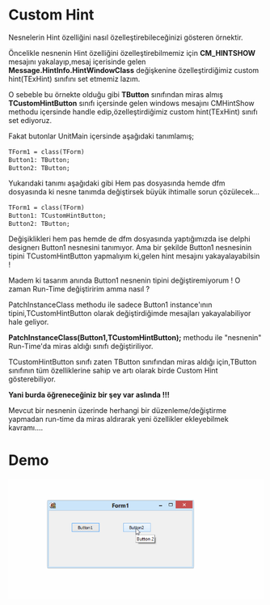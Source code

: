 Custom Hint
===========

Nesnelerin Hint özelliğini nasıl özelleştirebileceğinizi gösteren örnektir.

Öncelikle nesnenin Hint özelliğini özelleştirebilmemiz için **CM_HINTSHOW** mesajını yakalayıp,mesaj içerisinde gelen
**Message.HintInfo.HintWindowClass** değişkenine özelleştirdiğimiz custom hint(TExHint) sınıfını set etmemiz lazım.

O sebeble bu örnekte olduğu gibi **TButton** sınıfından miras almış **TCustomHintButton** sınıfı içersinde gelen windows mesajını CMHintShow methodu içersinde handle edip,özelleştirdiğimiz custom hint(TExHint) sınıfı set ediyoruz.

Fakat butonlar UnitMain içersinde aşağıdaki tanımlamış;

    TForm1 = class(TForm)
    Button1: TButton;
    Button2: TButton;


Yukarıdaki tanımı aşağıdaki gibi Hem pas dosyasında hemde dfm dosyasında ki nesne tanımda değiştirsek büyük ihtimalle sorun çözülecek...

    TForm1 = class(TForm)
    Button1: TCustomHintButton;
    Button2: TButton;

Değişiklikleri hem pas hemde de dfm dosyasında yaptığımızda ise delphi designerı Button1 nesnesini tanımıyor.
Ama bir şekilde Button1 nesnesinin tipini TCustomHintButton yapmalıyım ki,gelen hint mesajını yakayalayabilsin !

Madem ki tasarım anında Button1 nesnenin tipini değiştiremiyorum !
O zaman Run-Time değiştiririm amma nasıl ?

PatchInstanceClass methodu ile sadece Button1 instance'ının tipini,TCustomHintButton olarak değiştirdiğimde mesajları yakayalabiliyor hale geliyor.

**PatchInstanceClass(Button1,TCustomHintButton);** methodu ile "nesnenin" Run-Time'da miras aldığı sınıfı değiştiriliyor.


TCustomHintButton sınıfı zaten TButton sınıfından miras aldığı için,TButton sınıfının tüm özelliklerine sahip ve artı olarak birde Custom Hint gösterebiliyor.

**Yani burda öğreneceğiniz bir şey var aslında !!!**

Mevcut bir nesnenin üzerinde herhangi bir düzenleme/değiştirme yapmadan run-time da miras aldırarak yeni özellikler ekleyebilmek kavramı....



Demo 
===========
![ScreenShot](/Test/buttons.gif)
